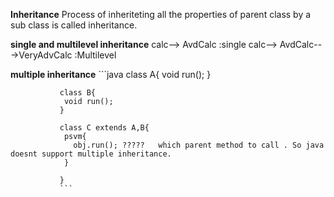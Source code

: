 **Inheritance**
               Process of inheriteting all the properties of parent class by a sub class is called inheritance.


**single and multilevel inheritance**
               calc--> AvdCalc  :single
               calc--> AvdCalc--->VeryAdvCalc  :Multilevel


**multiple inheritance**
               ```java
               class A{
                void run();
               }

               class B{
                void run();
               }

               class C extends A,B{
                psvm{
                  obj.run(); ?????   which parent method to call . So java doesnt support multiple inheritance.
                }

               }
               ```